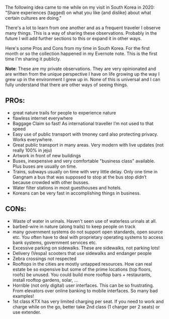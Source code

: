 The following idea came to me while on my visit in South Korea in 2020: "Share experiences (tagged) on what you like (and dislike) about what certain cultures are doing."

There's a lot to learn from one another and as a frequent traveler I observe many things. This is a way of sharing these observations. Probably in the future I will add further sections to this or expand it in other ways.

Here's some Pros and Cons from my time in South Korea. For the first month or so the collection happened in my Evernote note. This is the first time I'm sharing it publicly.

**Note**: These are my private observations. They are very opinionated and are written from the unique perspective I have on life growing up the way I grew up in the environment I grew up in. None of this is universal and I can fully understand that there are other ways of seeing things.

## PROs:
* great nature trails for people to experience nature
* flawless internet everywhere
* Baggage Claim so fast! As international traveller I’m not used to that speed
* Easy use of public transport with tmoney card also protecting privacy. Works everywhere.
* Great public transport in many areas. Very modern with live updates (not really 100% in jeju)
* Artwork in front of new buildings
* Buses, inexpensive and very comfortable "business class" available. Plus buses are usually on time.
* Trains, subways usually on time with very little delay. Only one time in Gangnam a bus that was supposed to stop at the bus stop didn’t because crowded with other busses.
* Water filter stations in most guesthouses and hotels.
* Koreans can be very fast in accomplishing things in business.

## CONs:
* Waste of water in urinals. Haven't seen use of waterless urinals at all.
* barbed-wire in nature (along trails) to keep people on track
* many government systems do not support open standards, open source etc. You often have to deal with proprietary operating systems to access bank systems, government services etc.
* Excessive parking on sidewalks. These are sidewalks, not parking lots!
* Delivery (Vespa) scooters that use sidewalks and endanger people
* Zebra crossings not respected
* Rooftops in the cities are mostly untapped resources. How can real estate be so expensive but some of the prime locations (top floors, roofs) be unused. You could build more rooftop bars + restaurants, install rooftop gardens, solar, ...
* Horrible (not only digital) user interfaces. This can be so frustrating. From elevators over online banking to mobile interfaces. So many bad examples!
* 1st class KTX has very limited charging per seat. If you need to work and charge while on the go, better take 2nd class (1 charger per 2 seats) or use extender.
